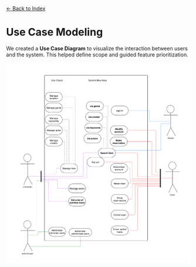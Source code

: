 [← Back to Index](0_index.md)

# Use Case Modeling

We created a **Use Case Diagram** to visualize the interaction between users and the system. This helped define scope and guided feature prioritization.

![Use Case Diagram](../models/UseCaseDiagrams/Use_case_system_overview.png)